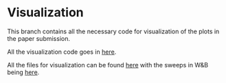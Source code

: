 # Visualization

This branch contains all the necessary code for visualization of the plots in the paper submission.

All the visualization code goes in [here](./visualization).

All the files for visualization can be found [here](https://drive.google.com/drive/folders/13diQY1QEsq0j37xautkga6z3mCE3RAFF) with the sweeps in W&B being [here](https://wandb.ai/dgm-l6/final-report/sweeps).